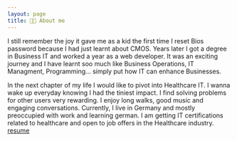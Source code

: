 ```yaml
---
layout: page
title: 👨‍💻 About me 
---
```


I still remember the joy it gave me as a kid the first time I reset Bios password
because I had just learnt about CMOS. Years later I got a degree in Business IT 
and worked a year as a web developer. It was an exciting journey and I have learnt soo much 
like Business Operations, IT Managment, Programming... simply put how IT can enhance Businesses. 

In the next chapter of my life I would like to pivot into
Healthcare IT. I wanna wake up everyday knowing I had the tiniest impact.
I find solving problems for other users very rewarding. I enjoy long walks, good music and engaging conversations.
Currently, I live in Germany and mostly preoccupied with work and learning german.
I am getting IT certifications related to healthcare and open to job offers in the 
Healthcare industry. [resume](www.resume.com)

